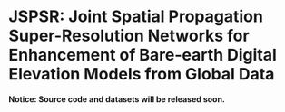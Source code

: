 # JSPSR: Joint Spatial Propagation Super-Resolution Networks for Enhancement of Bare-earth Digital Elevation Models from Global Data

**Notice: Source code and datasets will be released soon.**
